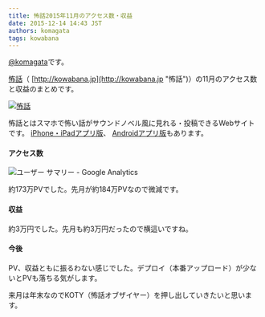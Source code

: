 ```yaml
---
title: 怖話2015年11月のアクセス数・収益
date: 2015-12-14 14:43 JST
authors: komagata
tags: kowabana
---
```

 [@komagata](http://twitter.com/komagata)です。

 [怖話](http://kowabana.jp "怖話")（ [http://kowabana.jp](http://kowabana.jp "怖話")）の11月のアクセス数と収益のまとめです。

[![怖話](http://i.gyazo.com/19e880127697f2aa72533b8e32ed6a2a.png)](http://kowabana.jp)

怖話とはスマホで怖い話がサウンドノベル風に見れる・投稿できるWebサイトです。 [iPhone・iPadアプリ版](https://itunes.apple.com/jp/app/bu-hua-zui-buno1wan5000huano/id564486792?l=ja&mt=8 "怖話iPhone・iPadアプリ版")、 [Androidアプリ版](https://play.google.com/store/apps/details?id=jp.fjord.kowabana "怖話Androidアプリ版")もあります。

#### アクセス数

![ユーザー サマリー - Google Analytics](http://i.gyazo.com/feb2e1e6aff18b76a38eebd373456306.png)

約173万PVでした。先月が約184万PVなので微減です。

#### 収益

約3万円でした。先月も約3万円だったので横這いですね。

#### 今後

PV、収益ともに振るわない感じでした。デプロイ（本番アップロード）が少ないとPVも落ちる気がします。

来月は年末なのでKOTY（怖話オブザイヤー）を押し出していきたいと思います。
